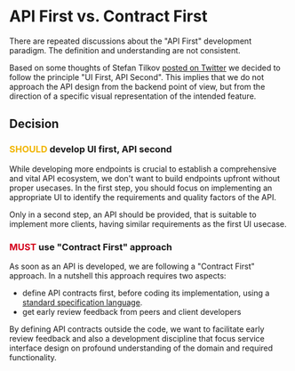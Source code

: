 # API First vs. Contract First

There are repeated discussions about the "API First" development paradigm. The definition and understanding are not 
consistent.

Based on some thoughts of Stefan Tilkov [posted on Twitter](../topics/api-first-vs-contract-first.md#api-first) we 
decided to follow the principle "UI First, API Second". This implies that we do not approach the API design from the 
backend point of view, but from the direction of a specific visual representation of the intended feature. 

## Decision

### <span style="color: #F1B500;">SHOULD</span> develop UI first, API second
While developing more endpoints is crucial to establish a comprehensive and vital API ecosystem, we don't want to build 
endpoints upfront without proper usecases. In the first step, you should focus on implementing an appropriate UI to 
identify the requirements and quality factors of the API. 

Only in a second step, an API should be provided, that is suitable to implement more clients, having similar 
requirements as the first UI usecase.

### <span style="color: #D4021D;">MUST</span> use "Contract First" approach

As soon as an API is developed, we are following a "Contract First" approach. In a nutshell this approach requires two 
aspects:

* define API contracts first, before coding its implementation, using a 
[standard specification language](./spec-format.md).
* get early review feedback from peers and client developers

By defining API contracts outside the code, we want to facilitate early review feedback and also a development 
discipline that focus service interface design on profound understanding of the domain and required functionality. 
